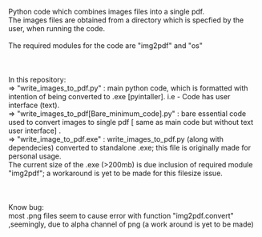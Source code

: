 Python code which combines images files into a single pdf. <br />
The images files are obtained from a directory which is specfied by the user, when running the code.<br />
<br />
The required modules for the code are "img2pdf" and "os"<br />
<br />
<br />
<br />
In this repository:<br />
=> "write_images_to_pdf.py" : main python code, which is formatted with intention of being converted to .exe [pyintaller]. i.e - Code has user interface (text).<br />
=> "write_images_to_pdf[Bare_minimum_code].py" :  bare essential code used to convert images to single pdf [ same as main code but without text user interface] .<br />
=> "write_image_to_pdf.exe" : write_images_to_pdf.py (along with dependecies) converted to standalone .exe; this file is originally made for personal usage.<br /> 
                              The current size of the .exe (>200mb) is due inclusion of required module "img2pdf"; a workaround is yet to be made for this filesize issue.<br />
<br />                             
<br />
Know bug:<br />
     most .png files seem to cause error with function "img2pdf.convert"<br />
     ,seemingly, due to alpha channel of png (a work around is yet to be made)<br />
<br />

